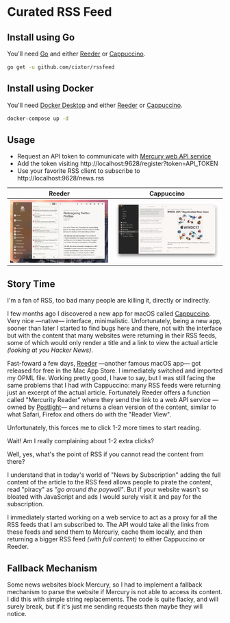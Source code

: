 # Curated RSS Feed

## Install using Go

You'll need [Go](https://golang.org) and either [Reeder](https://reederapp.com) or [Cappuccino](http://cappuccinoapp.com).

```sh
go get -u github.com/cixtor/rssfeed
```

## Install using Docker

You'll need [Docker Desktop](https://www.docker.com/products/docker-desktop) and either [Reeder](https://reederapp.com) or [Cappuccino](http://cappuccinoapp.com).

```sh
docker-compose up -d
```

## Usage

* Request an API token to communicate with [Mercury web API service](https://mercury.postlight.com/web-parser/)
* Add the token visiting http://localhost:9628/register?token=API_TOKEN
* Use your favorite RSS client to subscribe to http://localhost:9628/news.rss

| Reeder | Cappuccino |
|--------|------------|
| <img src="images/screenshot1.png" width="418"> | <img src="images/screenshot2.png" width="418"> |

## Story Time

I'm a fan of RSS, too bad many people are killing it, directly or indirectly.

I few months ago I discovered a new app for macOS called [Cappuccino](http://cappuccinoapp.com). Very nice —native— interface, minimalistic. Unfortunately, being a new app, sooner than later I started to find bugs here and there, not with the interface but with the content that many websites were returning in their RSS feeds, some of which would only render a title and a link to view the actual article _(looking at you Hacker News)_.

Fast-foward a few days, [Reeder](https://reederapp.com) —another famous macOS app— got released for free in the Mac App Store. I immediately switched and imported my OPML file. Working pretty good, I have to say, but I was still facing the same problems that I had with Cappuccino: many RSS feeds were returning just an excerpt of the actual article. Fortunately Reeder offers a function called "Mercurity Reader" where they send the link to a web API service —owned by [Postlight](https://mercury.postlight.com)— and returns a clean version of the content, similar to what Safari, Firefox and others do with the "Reader View".

Unfortunately, this forces me to click 1-2 more times to start reading.

Wait! Am I really complaining about 1-2 extra clicks?

Well, yes, what's the point of RSS if you cannot read the content from there?

I understand that in today's world of "News by Subscription" adding the full content of the article to the RSS feed allows people to pirate the content, read "piracy" as _"go around the paywall"_. But if your website wasn't so bloated with JavaScript and ads I would surely visit it and pay for the subscription.

I immediately started working on a web service to act as a proxy for all the RSS feeds that I am subscribed to. The API would take all the links from these feeds and send them to Mercuriy, cache them locally, and then returning a bigger RSS feed _(with full content)_ to either Cappuccino or Reeder.

## Fallback Mechanism

Some news websites block Mercury, so I had to implement a fallback mechanism to parse the website if Mercury is not able to access its content. I did this with simple string replacements. The code is quite flacky, and will surely break, but if it's just me sending requests then maybe they will notice.
